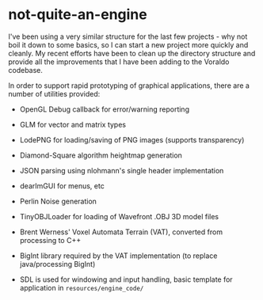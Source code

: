 # not-quite-an-engine
I've been using a very similar structure for the last few projects - why not boil it down to some basics, so I can start a new project more quickly and cleanly. My recent efforts have been to clean up the directory structure and provide all the improvements that I have been adding to the Voraldo codebase.

In order to support rapid prototyping of graphical applications, there are a number of utilities provided:

  - OpenGL Debug callback for error/warning reporting
  
  - GLM for vector and matrix types
  
  - LodePNG for loading/saving of PNG images (supports transparency)
  
  - Diamond-Square algorithm heightmap generation
  
  - JSON parsing using nlohmann's single header implementation
  
  - dearImGUI for menus, etc
  
  - Perlin Noise generation
  
  - TinyOBJLoader for loading of Wavefront .OBJ 3D model files
  
  - Brent Werness' Voxel Automata Terrain (VAT), converted from processing to C++
  
  - BigInt library required by the VAT implementation (to replace java/processing BigInt)
  
  - SDL is used for windowing and input handling, basic template for application in `resources/engine_code/`
